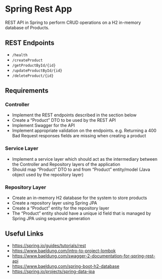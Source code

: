 # Spring Rest App
REST API in Spring to perform CRUD operations on a H2 in-memory database of Products.
## REST Endpoints
- `/health`
- `/createProduct`
- `/getProductById/{id}`
- `/updateProductById/{id}`
- `/deleteProduct/{id}`
## Requirements
### Controller
- Implement the REST endpoints described in the section below
- Create a “Product” DTO to be used by the REST API
- Implement Swagger for the API
- Implement appropriate validation on the endpoints. e.g. Returning a 400 Bad Request responses fields are missing when creating a product
### Service Layer
- Implement a service layer which should act as the intermediary between the Controller and Repository layers of the application
- Should map “Product” DTO to and from “Product” entity/model (Java object used by the repository layer)
### Repository Layer
- Create an in-memory H2 database for the system to store products
- Create a repository layer using Spring JPA
- Create a “Product” entity for the repository layer
- The “Product” entity should have a unique id field that is managed by Spring JPA using sequence generation
## Useful Links
- https://spring.io/guides/tutorials/rest
- https://www.baeldung.com/intro-to-project-lombok
- https://www.baeldung.com/swagger-2-documentation-for-spring-rest-api
- https://www.baeldung.com/spring-boot-h2-database
- https://spring.io/projects/spring-data-jpa
